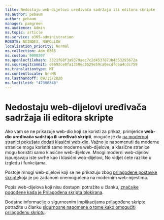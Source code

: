 ```yaml
---
title: Nedostaju web-dijelovi uređivača sadržaja ili editora skripte
ms.author: pebaum
author: pebaum
manager: pamgreen
ms.audience: Admin
ms.topic: article
ms.service: o365-administration
ROBOTS: NOINDEX, NOFOLLOW
localization_priority: Normal
ms.collection: Adm_O365
ms.custom: 9000207
ms.openlocfilehash: 3321f68f3a9379aec7c2d4537873b4b53295672a
ms.sourcegitcommit: c6692ce0fa1358ec3529e59ca0ecdfdea4cdc759
ms.translationtype: MT
ms.contentlocale: hr-HR
ms.lasthandoff: 09/15/2020
ms.locfileid: "47800348"
---
```

# <a name="content-editor-or-script-editor-web-parts-are-missing"></a>Nedostaju web-dijelovi uređivača sadržaja ili editora skripte

Ako vam se ne prikazuje web-dio koji se koristi za prikaz, primjerice **web-dio uređivača sadržaja ili uređivač skripti**, moguće je da [na modernoj stranici pokušate dodati klasični web-dio](https://support.office.com/article/classic-and-modern-web-part-experiences-3fdae6c3-8fc1-49ab-8708-8c104b882e64). Važno je napomenuti da moderne stranice mogu koristiti samo moderne web-dijelove, a klasične stranice mogu koristiti samo klasične web-dijelove. Mnogi moderni web-dijelovi ispunjavaju iste svrhe kao i klasični web-dijelovi, No vidjet ćete razlike u izgledu i funkcijama.

Postoje mnogi web-dijelovi koji se ne prikazuju zbog [prilagođene postavke skripte](https://docs.microsoft.com/sharepoint/allow-or-prevent-custom-script)koja je po zadanom onemogućena na modernim web-mjestima. 

Popis web-dijelova koji nisu dostupni potražite u članku, [značajke pogođene kada je Prilagođena skripta blokirana](https://docs.microsoft.com/sharepoint/allow-or-prevent-custom-script#features-affected-when-custom-script-is-blocked).

Dodatne informacije o sigurnosnim implikacijama prilagođene skripte potražite u članku [sigurnosne napomene o tome kako omogućiti prilagođenu skriptu](https://docs.microsoft.com/sharepoint/security-considerations-of-allowing-custom-script).
